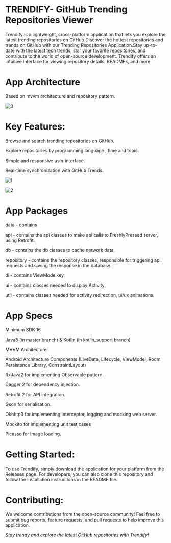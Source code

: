 # TRENDIFY- GitHub Trending Repositories Viewer
Trendify is a lightweight, cross-platform application that lets you explore the latest trending repositories on GitHub.Discover the hottest repositories and trends on GitHub with our Trending Repositories Application.Stay up-to-date with the latest tech trends, star your favorite repositories, and contribute to the world of open-source development. Trendify offers an intuitive interface for viewing repository details, READMEs, and more.

# App Architecture
Based on mvvm architecture and repository pattern.

![3](https://github.com/KashviJoshi/TRENDIFY-/assets/116963136/f55cb949-c876-4044-8b30-8d79f5a66caf)

# Key Features:
Browse and search trending repositories on GitHub.

Explore repositories by programming language , time and topic.

Simple and responsive user interface.

Real-time synchronization with GitHub Trends.

![1](https://github.com/KashviJoshi/TRENDIFY/assets/116963136/68eeaa00-f80f-4b10-b22f-8e02967b093c)

![2](https://github.com/KashviJoshi/TRENDIFY/assets/116963136/7cfadb60-a6f7-4eab-9c48-022478fcfd71)



# App Packages
data - contains
  
  api - contains the api classes to make api calls to FreshlyPressed server, using Retrofit.
  
  db - contains the db classes to cache network data.
  
  repository - contains the repository classes, responsible for triggering api requests and saving the response in the database.

di - contains ViewModelkey.

ui - contains classes needed to display Activity.

util - contains classes needed for activity redirection, ui/ux animations.


# App Specs
Minimum SDK 16

Java8 (in master branch) & Kotlin (in kotlin_support branch)

MVVM Architecture

Android Architecture Components (LiveData, Lifecycle, ViewModel, Room Persistence Library, ConstraintLayout)

RxJava2 for implementing Observable pattern.

Dagger 2 for dependency injection.

Retrofit 2 for API integration.

Gson for serialisation.

Okhhtp3 for implementing interceptor, logging and mocking web server.

Mockito for implementing unit test cases

Picasso for image loading.




# Getting Started:
To use Trendify, simply download the application for your platform from the Releases page. For developers, you can also clone this repository and follow the installation instructions in the README file.



# Contributing:
We welcome contributions from the open-source community! Feel free to submit bug reports, feature requests, and pull requests to help improve this application.

*Stay trendy and explore the latest GitHub repositories with Trendify!*




